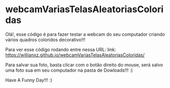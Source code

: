 # webcamVariasTelasAleatoriasColoridas

Olá!, esse código é para fazer testar a webcam do seu computador criando vários quadros coloridos decorativo!!!

Para ver esse código rodando entre nessa URL: link: https://willianxz.github.io/webcamVariasTelasAleatoriasColoridas/

Para salvar sua foto, basta clicar com o botão direito do mouse, será salvo uma foto sua em seu computador na pasta de Dowloads!!! :)

Have A Funny Day!!! :) 
